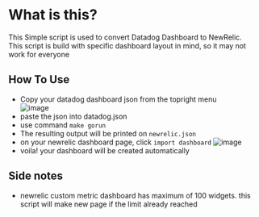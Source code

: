 # What is this?
This Simple script is used to convert Datadog Dashboard to NewRelic.
<br>This script is build with specific dashboard layout in mind, so it may not work for everyone

## How To Use
- Copy your datadog dashboard json from the topright menu <br> ![image](https://user-images.githubusercontent.com/46881265/141757033-fb8c8682-1e68-4e35-9d20-5ca92cefc7af.png)
- paste the json into datadog.json
- use command `make gorun`
- The resulting output will be printed on `newrelic.json`
- on your newrelic dashboard page, click `import dashboard` ![image](https://user-images.githubusercontent.com/46881265/141762667-30c59d91-764a-49aa-8aaa-37acfbb8caaa.png)
- voila! your dashboard will be created automatically

## Side notes
- newrelic custom metric dashboard has maximum of 100 widgets. this script will make new page if the limit already reached
